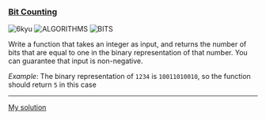 ### [Bit Counting](https://www.codewars.com/kata/526571aae218b8ee490006f4/php)
![6kyu](https://img.shields.io/badge/6kyu-yellow)
![ALGORITHMS](https://img.shields.io/badge/ALGORITHMS-grey)
![BITS](https://img.shields.io/badge/BITS-grey)

Write a function that takes an integer as input, and returns the number of bits that are equal to one 
in the binary representation of that number. You can guarantee that input is non-negative.

_Example_: The binary representation of `1234` is `10011010010`, so the function should return `5` in this case
    
---

[My solution](https://www.codewars.com/kata/reviews/57bfc0b9939079b2b4000008/groups/58173ceaeed3b59a4e000091)
